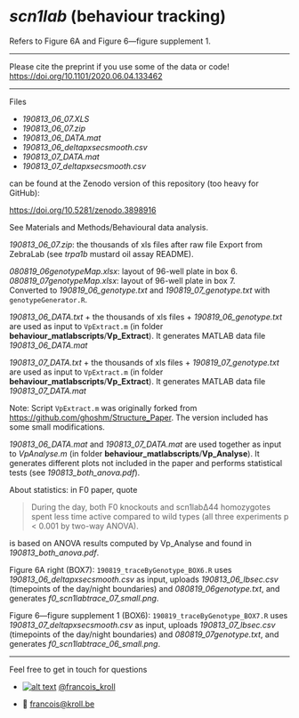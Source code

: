 # *scn1lab* (behaviour tracking)

Refers to Figure 6A and Figure 6—figure supplement 1.

___

Please cite the preprint if you use some of the data or code! <br />
https://doi.org/10.1101/2020.06.04.133462

___

Files <br />
* *190813_06_07.XLS*
* *190813_06_07.zip*
* *190813_06_DATA.mat*
* *190813_06_deltapxsecsmooth.csv*
* *190813_07_DATA.mat*
* *190813_07_deltapxsecsmooth.csv <br />*

can be found at the Zenodo version of this repository (too heavy for GitHub):

https://doi.org/10.5281/zenodo.3898916

See Materials and Methods/Behavioural data analysis.

*190813_06_07.zip*: the thousands of xls files after raw file Export from ZebraLab (see *trpa1b* mustard oil assay README).

*080819_06genotypeMap.xlsx*: layout of 96-well plate in box 6. <br />
*080819_07genotypeMap.xlsx*: layout of 96-well plate in box 7. <br />
Converted to *190819_06_genotype.txt* and *190819_07_genotype.txt* with `genotypeGenerator.R`.

*190813_06_DATA.txt* + the thousands of xls files + *190819_06_genotype.txt* are used as input to `VpExtract.m` (in folder **behaviour_matlabscripts**/**Vp_Extract**). It generates MATLAB data file *190813_06_DATA.mat*

*190813_07_DATA.txt* + the thousands of xls files + *190819_07_genotype.txt* are used as input to `VpExtract.m` (in folder **behaviour_matlabscripts**/**Vp_Extract**). It generates MATLAB data file *190813_07_DATA.mat*

Note: Script `VpExtract.m` was originally forked from https://github.com/ghoshm/Structure_Paper. The version included has some small modifications.

*190813_06_DATA.mat* and *190813_07_DATA.mat* are used together as input to *VpAnalyse.m* (in folder **behaviour_matlabscripts**/**Vp_Analyse**). It generates different plots not included in the paper and performs statistical tests (see *190813_both_anova.pdf*).

About statistics: in F0 paper, quote

> During the day, both F0 knockouts and scn1labΔ44 homozygotes spent less time active compared to wild types (all three experiments p < 0.001 by two-way ANOVA).

is based on ANOVA results computed by Vp_Analyse and found in *190813_both_anova.pdf*.

Figure 6A right (BOX7): `190819_traceByGenotype_BOX6.R` uses *190813_06_deltapxsecsmooth.csv* as input, uploads *190813_06_lbsec.csv* (timepoints of the day/night boundaries) and *080819_06genotype.txt*, and generates *f0_scn1labtrace_07_small.png*.

Figure 6—figure supplement 1 (BOX6): `190819_traceByGenotype_BOX7.R` uses *190813_07_deltapxsecsmooth.csv* as input, uploads *190813_07_lbsec.csv* (timepoints of the day/night boundaries) and *080819_07genotype.txt*, and generates *f0_scn1labtrace_06_small.png*.

---

Feel free to get in touch for questions

  * [![alt text][1.2]][1] [@francois_kroll](https://twitter.com/francois_kroll)

  * :email: francois@kroll.be

<!-- icons with padding -->
[1.1]: http://i.imgur.com/tXSoThF.png (twitter icon with padding)

<!-- icons without padding -->
[1.2]: http://i.imgur.com/wWzX9uB.png (twitter icon without padding)

<!-- links to your social media accounts -->
[1]: https://twitter.com/francois_kroll
